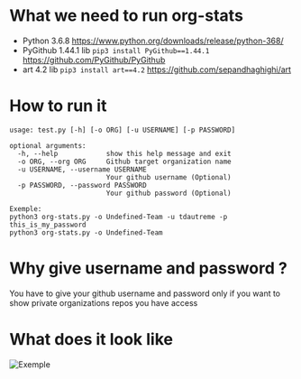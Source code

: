 # What we need to run org-stats
- Python 3.6.8 https://www.python.org/downloads/release/python-368/
- PyGithub 1.44.1 lib ```pip3 install PyGithub==1.44.1``` https://github.com/PyGithub/PyGithub
- art 4.2 lib ```pip3 install art==4.2``` https://github.com/sepandhaghighi/art

# How to run it
```
usage: test.py [-h] [-o ORG] [-u USERNAME] [-p PASSWORD]

optional arguments:
  -h, --help            show this help message and exit
  -o ORG, --org ORG     Github target organization name
  -u USERNAME, --username USERNAME
                        Your github username (Optional)
  -p PASSWORD, --password PASSWORD
                        Your github password (Optional)
                        
Exemple:
python3 org-stats.py -o Undefined-Team -u tdautreme -p this_is_my_password
python3 org-stats.py -o Undefined-Team
```
# Why give username and password ?
You have to give your github username and password only if you want to show private organizations repos you have access

# What does it look like
![Exemple](https://i.ibb.co/HxsTXCx/Pres.png)
